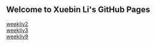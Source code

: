 ## Welcome to Xuebin Li's GitHub Pages
[weekliy2](./report/weekly_report2.md)  
[weekliy3](./report/weekly_report3.md)  
[weekliy9](./report/weekly_report9.md)  
